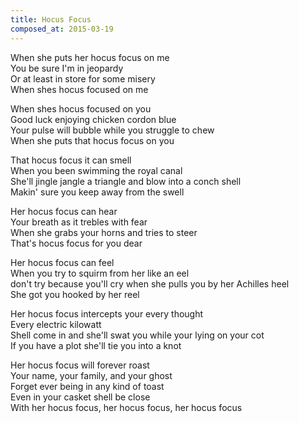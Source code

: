```yaml
---
title: Hocus Focus
composed_at: 2015-03-19
---
```


When she puts her hocus focus on me  
You be sure I'm in jeopardy  
Or at least in store for some misery  
When shes hocus focused on me  

When shes hocus focused on you  
Good luck enjoying chicken cordon blue  
Your pulse will bubble while you struggle to chew  
When she puts that hocus focus on you  

That hocus focus it can smell  
When you been swimming the royal canal  
She'll jingle jangle a triangle and blow into a conch shell  
Makin' sure you keep away from the swell  

Her hocus focus can hear  
Your breath as it trebles with fear  
When she grabs your horns and tries to steer  
That's hocus focus for you dear  

Her hocus focus can feel  
When you try to squirm from her like an eel  
don't try because you'll cry when she pulls you by her Achilles heel  
She got you hooked by her reel  

Her hocus focus intercepts your every thought  
Every electric kilowatt  
Shell come in and she'll swat you while your lying on your cot  
If you have a plot she'll tie you into a knot  

Her hocus focus will forever roast  
Your name, your family, and your ghost  
Forget ever being in any kind of toast  
Even in your casket shell be close  
With her hocus focus, her hocus focus, her hocus focus  

